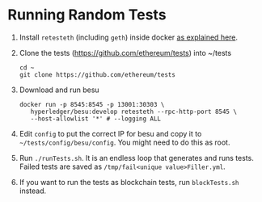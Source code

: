 # Running Random Tests

1. Install `retesteth` (including `geth`) inside docker
   [as explained here](https://ethereum-tests.readthedocs.io/en/latest/retesteth-tutorial.html#retesteth-in-a-docker-container).

1. Clone the tests (https://github.com/ethereum/tests) into ~/tests
   ```
   cd ~
   git clone https://github.com/ethereum/tests
   ```

1. Download and run besu
   ```
   docker run -p 8545:8545 -p 13001:30303 \
      hyperledger/besu:develop retesteth --rpc-http-port 8545 \
      --host-allowlist '*' # --logging ALL
   ```

1. Edit `config` to put the correct IP for besu and copy it to
   `~/tests/config/besu/config`. You might need to do this as root.

1. Run `./runTests.sh`. It is an endless loop that generates and runs
   tests. Failed tests are saved as
   `/tmp/fail<unique value>Filler.yml`.

1. If you want to run the tests as blockchain tests, 
   run `blockTests.sh` instead.
